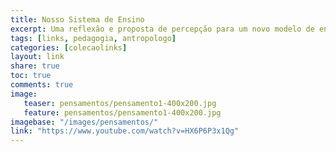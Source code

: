 ```yaml
---
title: Nosso Sistema de Ensino
excerpt: Uma reflexão e proposta de percepção para um novo modelo de ensino.
tags: [links, pedagogia, antropologo]
categories: [colecaolinks]
layout: link
share: true
toc: true
comments: true
image:
   teaser: pensamentos/pensamento1-400x200.jpg
   feature: pensamentos/pensamento1-400x200.jpg
imagebase: "/images/pensamentos/"
link: "https://www.youtube.com/watch?v=HX6P6P3x1Qg"
---
```

